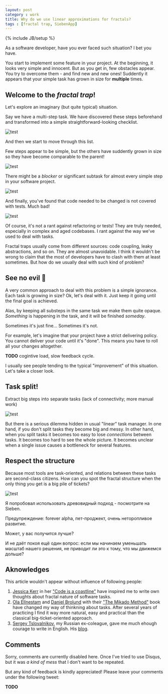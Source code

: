 ```yaml
---
layout: post
category : work
title: Why do we use linear approximations for fractals?
tags : [fractal trap, SiebenApp]
---
```

{% include JB/setup %}

As a software developer, have you ever faced such situation?
I bet you have.

You start to implement some feature in your project.
At the beginning, it looks very simple and innocent.
But as you get in, few obstacles appear.
You try to overcome them - and find new and new ones!
Suddently it appears that your simple task has grown in size for **multiple** times.

## Welcome to the _fractal trap_!

Let's explore an imaginary (but quite typical) situation.

Say we have a multi-step task.
We have discovered these steps beforehand and transformed into a simple straightforward-looking checklist.

![test](/images/fractals-vs-lists/1.png)

And then we start to move through this list.

Few steps appear to be simple, but the others have suddently grown in size so they have become comparable to the parent!

![test](/images/fractals-vs-lists/2.png)

There might be a _blocker_ or significant subtask for almost every simple step in your software project.

![test](/images/fractals-vs-lists/3.png)

And finally, you've found that code needed to be changed is not covered with tests.
Much bad!

![test](/images/fractals-vs-lists/4.png)

Of course, it's not a rant against refactoring or tests!
They are truly needed, especially in complex and aged codebases.
I rant against the way we've used to deal with tasks.

Fractal traps usually come from different sources: code coupling, leaky abstractions, and so on.
They are almost unavoidable.
I think it wouldn't be wrong to claim that the most of developers have to clash with them at least sometimes.
But how do we usually deal with such kind of problem?

## See no evil 🙈

A very common approach to deal with this problem is a simple ignorance.
Each task is growing in size?
Ok, let's deal with it.
Just keep it going until the final goal is achieved.

Alas, by keeping all substeps in the same task we make them quite opaque.
_Something_ is happening in the task, and it will be finished _someday_.

Sometimes it's just fine...
Sometimes it's not.

For example, let's imagine that your project have a strict delivering policy.
You cannot deliver your code until it's "done".
This means you have to roll all your changes altogether.

**TODO** cogintive load, slow feedback cycle.

I usually see people tending to the typical "improvement" of this situation.
Let's take a closer look.

## Task split!

Extract big steps into separate tasks (lack of connectivity; more manual work)

![test](/images/fractals-vs-lists/5.png)

But there is a serious dilemma hidden in usual "linear" task manager.
In one hand, if you don't split tasks they become big and messy.
In other hand, when you split tasks it becomes too easy to lose _connections_ between tasks.
It becomes too hard to see the whole picture.
It becomes unclear when a single issue causes a bottleneck for several features.

## Respect the structure

Because most tools are task-oriented, and relations between these tasks are second-class citizens.
How can you spot the fractal structure when the only thing you get is a big pile of tickets?

![test](/images/fractals-vs-lists/6.png)

Я попробовал использовать древовидный подход - посмотрите на Sieben.

Предупреждение: forever alpha, пет-проджект, очень неторопливое развитие.

Может, у вас получится лучше?

И не даёт покоя ещё один вопрос: если мы начинаем уменьшать масштаб нашего решения, не приводит ли это к тому, что мы движемся дольше?

## Aknowledges

This article wouldn't appear without influence of following people:

1. [Jessica Kerr](https://twitter.com/jessitron) in her ["Code is a coastline"](https://jessitron.com/2020/09/19/code-is-a-coastline/) have inspired me to write own thoughts about fractal nature of software tasks.
2. [Ola Ellnestam](https://twitter.com/ellnestam) and [Daniel Brolund](https://twitter.com/danielbrolund) with their ["The Mikado Method"](https://www.manning.com/books/the-mikado-method) book have changed my way of thinkning about tasks.
After several years of practicing I find it way more natural, easy and practical than the classical big-ticket-oriented approach.
3. [Sergey Tslovalnikov](https://twitter.com/SerCeMan), my Russian ex-coleague, gave me much ehough courage to write in English.
His [blog](https://serce.me/archives/).

## Comments

Sorry, comments are currently disabled here.
Once I've tried to use Disqus, but it was _a kind of mess_ that I don't want to be repeated.

But any kind of feedback is kindly appreciated!
Please leave your comments under the following tweet:

**TODO**
